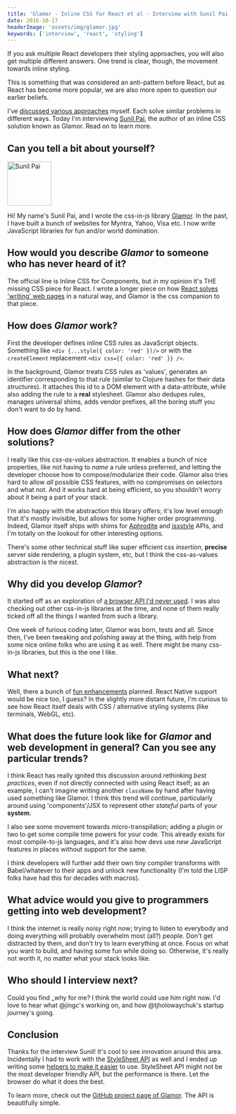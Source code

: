```yaml
---
title: 'Glamor - Inline CSS for React et al - Interview with Sunil Pai'
date: 2016-10-17
headerImage: 'assets/img/glamor.jpg'
keywords: ['interview', 'react', 'styling']
---
```


If you ask multiple React developers their styling approaches, you will also get multiple different answers. One trend is clear, though, the movement towards inline styling.

This is something that was considered an anti-pattern before React, but as React has become more popular, we are also more open to question our earlier beliefs.

I've [discussed various approaches](/react/advanced-techniques/styling-react/) myself. Each solve similar problems in different ways. Today I'm interviewing [Sunil Pai](https://twitter.com/threepointone), the author of an inline CSS solution known as Glamor. Read on to learn more.

## Can you tell a bit about yourself?

<p>
<span class="author">
  <img src="https://www.gravatar.com/avatar/6eadce66e218b83b484c5e1ee293f5b9?s=200" alt="Sunil Pai" class="author" width="100" height="100" />
</span>

Hi! My name's Sunil Pai, and I wrote the css-in-js library [Glamor](https://github.com/threepointone/glamor). In the past, I have built a bunch of websites for Myntra, Yahoo, Visa etc. I now write JavaScript libraries for fun and/or world domination.
</p>

## How would you describe *Glamor* to someone who has never heard of it?

The official line is Inline CSS for Components, but in my opinion it's THE missing CSS piece for React. I wrote a longer piece on how [React solves 'writing' web pages](https://gist.github.com/threepointone/c382856fd2e2c325f8d230e85d85499b) in a natural way, and Glamor is the css companion to that piece.

## How does *Glamor* work?

First the developer defines inline CSS rules as JavaScript objects. Something like `<div {...style({ color: 'red' })/>` or with the `createElement` replacement `<div css={{ color: 'red' }} />`.

In the background, Glamor treats CSS rules as 'values', generates an identifier corresponding to that rule (similar to Clojure hashes for their data structures). It attaches this id to a DOM element with a data-attribute, while also adding the rule to a **real** stylesheet. Glamor also dedupes rules, manages universal shims, adds vendor prefixes, all the boring stuff you don't want to do by hand.

## How does *Glamor* differ from the other solutions?

I really like this *css-as-values* abstraction. It enables a bunch of nice properties, like not having to *name* a rule unless preferred, and letting the developer choose how to compose/modularize their code. Glamor also tries hard to allow *all* possible CSS features, with no compromises on selectors and what not. And it works hard at being efficient, so you shouldn't worry about it being a part of your stack.

I'm also happy with the abstraction this library offers; it's low level enough that it's mostly invisible, but allows for some higher order programming. Indeed, Glamor itself ships with shims for [Aphrodite](https://github.com/Khan/aphrodite) and [jsxstyle](https://github.com/smyte/jsxstyle) APIs, and I'm totally on the lookout for other interesting options.

There's some other technical stuff like super efficient css *insertion*, **precise** server side rendering, a plugin system, etc, but I think the css-as-values abstraction is the nicest.

## Why did you develop *Glamor*?

It started off as an exploration of [a browser API I'd never used](https://developer.mozilla.org/en-US/docs/Web/API/CSSStyleSheet). I was also checking out other css-in-js libraries at the time, and none of them really ticked off all the things I wanted from such a library.

One week of furious coding later, Glamor was born, tests and all. Since then, I've been tweaking and polishing away at the thing, with help from some nice online folks who are using it as well. There might be many css-in-js libraries, but this is the one I like.

## What next?

Well, there a bunch of [fun enhancements](https://github.com/threepointone/glamor/issues?q=is%3Aissue+is%3Aopen+label%3Aenhancement) planned. React Native support would be nice too, I guess? In the slightly more distant future, I'm curious to see how React itself deals with CSS / alternative styling systems (like terminals, WebGL, etc).

## What does the future look like for *Glamor* and web development in general? Can you see any particular trends?

I think React has really ignited this discussion around rethinking *best practices*, even if not directly connected with using React itself; as an example, I can't imagine writing another `className` by hand after having used something like Glamor. I think this trend will continue, particularly around using 'components'/JSX to represent other *stateful* parts of your **system**.

I also see some movement towards micro-transpilation; adding a plugin or two to get some compile time powers for your code. This already exists for most compile-to-js languages, and it's also how devs use *new* JavaScript features in places without support for the same.

I think developers will further add their own tiny compiler transforms with Babel/whatever to their apps and unlock new functionality (I'm told the LISP folks have had this for decades with macros).

## What advice would you give to programmers getting into web development?

I think the internet is really noisy right now; trying to listen to everybody and doing everything will probably overwhelm most (all?) people. Don't get distracted by them, and don't try to learn everything at once. Focus on what you want to build, and having some fun while doing so. Otherwise, it's really not worth it, no matter what your stack looks like.

## Who should I interview next?

Could you find \_why for me? I think the world could use him right now.
I'd love to hear what @jingc's working on, and how @tjholowaychuk's startup journey's going.

## Conclusion

Thanks for the interview Sunil! It's cool to see innovation around this area. Incidentally I had to work with the [StyleSheet API](https://developer.mozilla.org/en-US/docs/Web/API/CSSStyleSheet) as well and I ended up writing some [helpers to make it easier](https://www.npmjs.com/package/stylesheet-helpers) to use. StyleSheet API might not be the most developer friendly API, but the performance is there. Let the browser do what it does the best.

To learn more, check out the [GitHub project page of Glamor](https://github.com/threepointone/glamor). The API is beautifully simple.
